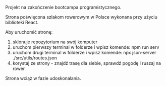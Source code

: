 Projekt na zakończenie bootcampa programistycznego.

Strona poświęcona szlakom rowerowym w Polsce wykonana przy użyciu biblioteki React.

Aby uruchomić stronę:
1. sklonuje repozytorium na swój komputer
2. uruchom pierwszy terminal w folderze i wpisz komende: npm run serv
3. uruchom drugi terminal w folderze i wpisz komende: npx json-server ./src/utils/routes.json
4. korystaj ze strony - znajdź trasę dla siebie, sprawdź pogodę i ruszaj na rower


Strona wciąż w fazie udoskonalania.
